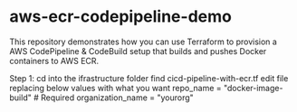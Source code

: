 # aws-ecr-codepipeline-demo
This repository demonstrates how you can use Terraform to provision a AWS CodePipeline &amp; CodeBuild setup that builds and pushes Docker containers to AWS ECR.


Step 1: cd into the ifrastructure folder find cicd-pipeline-with-ecr.tf
edit file replacing below values  with what you want
repo_name                 = "docker-image-build"                                                             # Required
organization_name         = "yourorg"     
